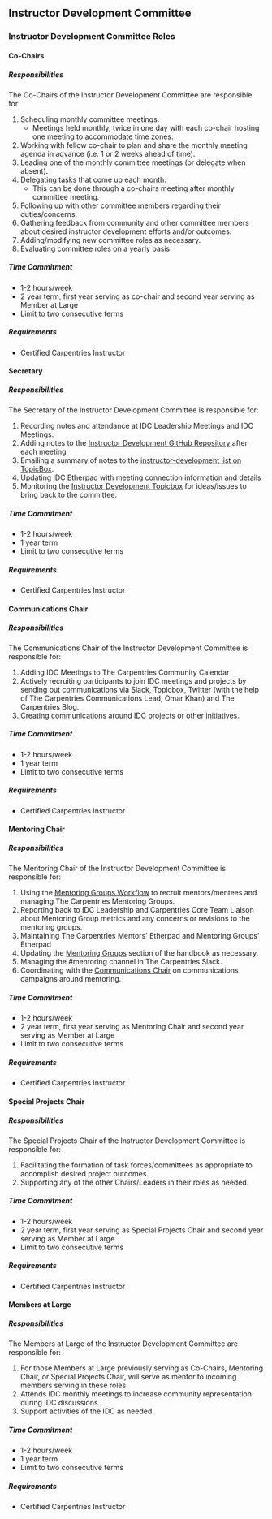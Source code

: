 ## Instructor Development Committee

### Instructor Development Committee Roles

#### Co-Chairs

##### Responsibilities

The Co-Chairs of the Instructor Development Committee are responsible for: 

1. Scheduling monthly committee meetings.  
    - Meetings held monthly, twice in one day with each co-chair hosting one meeting to accommodate time zones.
2. Working with fellow co-chair to plan and share the monthly meeting agenda in advance (i.e. 1 or 2 weeks ahead of time).   
3. Leading one of the monthly committee meetings (or delegate when absent).
4. Delegating tasks that come up each month. 
    - This can be done through a co-chairs meeting after monthly committee meeting.  
5. Following up with other committee members regarding their duties/concerns.
6. Gathering feedback from community and other committee members about desired instructor development efforts and/or outcomes.
7. Adding/modifying new committee roles as necessary.
8. Evaluating committee roles on a yearly basis.

##### Time Commitment

- 1-2 hours/week 
- 2 year term, first year serving as co-chair and second year serving as Member at Large
- Limit to two consecutive terms

##### Requirements

- Certified Carpentries Instructor

#### Secretary

##### Responsibilities

The Secretary of the Instructor Development Committee is responsible for:

1. Recording notes and attendance at IDC Leadership Meetings and IDC Meetings.
2. Adding notes to the [Instructor Development GitHub Repository](https://github.com/carpentries/instructor-development) after each meeting
3. Emailing a summary of notes to the [instructor-development list on TopicBox](https://carpentries.topicbox.com/groups/instructor-development).
4. Updating IDC Etherpad with meeting connection information and details
5. Monitoring the [Instructor Development Topicbox](https://carpentries.topicbox.com/groups/instructor-development) for ideas/issues to bring back to the committee.

##### Time Commitment

- 1-2 hours/week 
- 1 year term 
- Limit to two consecutive terms

##### Requirements

- Certified Carpentries Instructor

#### Communications Chair

##### Responsibilities

The Communications Chair of the Instructor Development Committee is responsible for:

1. Adding IDC Meetings to The Carpentries Community Calendar
2. Actively recruiting participants to join IDC meetings and projects by sending out communications via Slack, Topicbox, Twitter (with the help of The Carpentries Communications Lead, Omar Khan) and The Carpentries Blog.
3. Creating communications around IDC projects or other initiatives.

##### Time Commitment

- 1-2 hours/week 
- 1 year term
- Limit to two consecutive terms

##### Requirements

- Certified Carpentries Instructor

#### Mentoring Chair

##### Responsibilities

The Mentoring Chair of the Instructor Development Committee is responsible for:

1. Using the [Mentoring Groups Workflow](https://docs.carpentries.org/topic_folders/instructor_development/mentoring_groups_workflow.html) to recruit mentors/mentees and managing The Carpentries Mentoring Groups.
2. Reporting back to IDC Leadership and Carpentries Core Team Liaison about Mentoring Group metrics and any concerns or revisions to the mentoring groups.
3. Maintaining The Carpentries Mentors' Etherpad and Mentoring Groups' Etherpad
4. Updating the [Mentoring Groups](https://docs.carpentries.org/topic_folders/instructor_development/mentoring_groups.html) section of the handbook as necessary.
5. Managing the #mentoring channel in The Carpentries Slack.
6. Coordinating with the [Communications Chair](#communications-chair) on communications campaigns around mentoring.

##### Time Commitment

- 1-2 hours/week 
- 2 year term, first year serving as Mentoring Chair and second year serving as Member at Large
- Limit to two consecutive terms

##### Requirements

- Certified Carpentries Instructor

#### Special Projects Chair

##### Responsibilities

The Special Projects Chair of the Instructor Development Committee is responsible for:

1. Facilitating the formation of task forces/committees as appropriate to accomplish desired project outcomes.
2. Supporting any of the other Chairs/Leaders in their roles as needed.

##### Time Commitment

- 1-2 hours/week 
- 2 year term, first year serving as Special Projects Chair and second year serving as Member at Large
- Limit to two consecutive terms

##### Requirements

- Certified Carpentries Instructor

#### Members at Large

##### Responsibilities

The Members at Large of the Instructor Development Committee are responsible for: 

1. For those Members at Large previously serving as Co-Chairs, Mentoring Chair, or Special Projects Chair, will serve as mentor to incoming members serving in these roles.
2. Attends IDC monthly meetings to increase community representation during IDC discussions.   
3. Support activities of the IDC as needed.

##### Time Commitment

- 1-2 hours/week 
- 1 year term 
- Limit to two consecutive terms

##### Requirements

- Certified Carpentries Instructor

